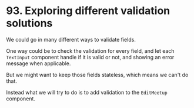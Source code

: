 # 93. Exploring different validation solutions

We could go in many different ways to validate fields.

One way could be to check the validation for every field, and let each `TextInput` component handle if it is valid or not, and showing an error message when applicable.

But we might want to keep those fields stateless, which means we can't do that.

Instead what we will try to do is to add validation to the `EditMeetup` component.
